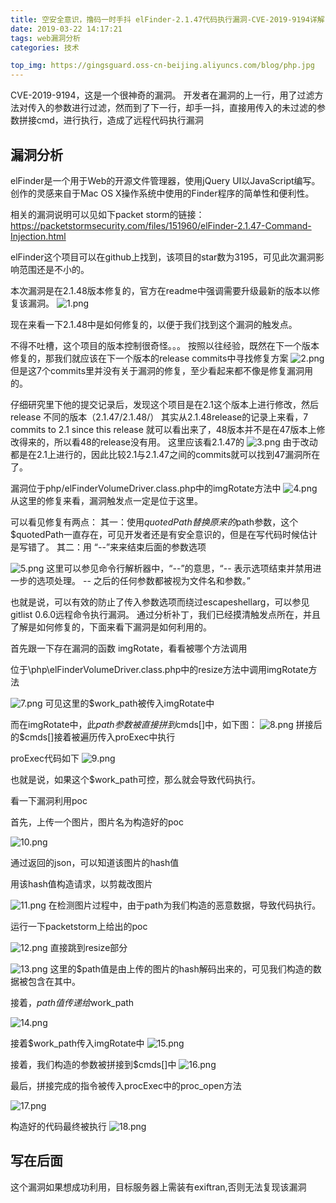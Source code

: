 ```yaml
---
title: 空安全意识，撸码一时手抖 elFinder-2.1.47代码执行漏洞-CVE-2019-9194详解
date: 2019-03-22 14:17:21
tags: web漏洞分析
categories: 技术

top_img: https://gingsguard.oss-cn-beijing.aliyuncs.com/blog/php.jpg
---
```


CVE-2019-9194，这是一个很神奇的漏洞。
开发者在漏洞的上一行，用了过滤方法对传入的参数进行过滤，然而到了下一行，却手一抖，直接用传入的未过滤的参数拼接cmd，进行执行，造成了远程代码执行漏洞

<!--more-->

## 漏洞分析
elFinder是一个用于Web的开源文件管理器，使用jQuery UI以JavaScript编写。创作的灵感来自于Mac OS X操作系统中使用的Finder程序的简单性和便利性。

相关的漏洞说明可以见如下packet storm的链接：
https://packetstormsecurity.com/files/151960/elFinder-2.1.47-Command-Injection.html

elFinder这个项目可以在github上找到，该项目的star数为3195，可见此次漏洞影响范围还是不小的。

本次漏洞是在2.1.48版本修复的，官方在readme中强调需要升级最新的版本以修复该漏洞。
![1.png](https://xzfile.aliyuncs.com/media/upload/picture/20190315164505-a1b0bc52-46fe-1.png)

现在来看一下2.1.48中是如何修复的，以便于我们找到这个漏洞的触发点。

不得不吐槽，这个项目的版本控制很奇怪。。。
按照以往经验，既然在下一个版本修复的，那我们就应该在下一个版本的release commits中寻找修复方案
![2.png](https://xzfile.aliyuncs.com/media/upload/picture/20190315164545-b9793f1c-46fe-1.png)
但是这7个commits里并没有关于漏洞的修复，至少看起来都不像是修复漏洞用的。

仔细研究里下他的提交记录后，发现这个项目是在2.1这个版本上进行修改，然后release 不同的版本（2.1.47/2.1.48/）
其实从2.1.48release的记录上来看，7 commits to 2.1 since this release 就可以看出来了，48版本并不是在47版本上修改得来的，所以看48的release没有用。
这里应该看2.1.47的
![3.png](https://xzfile.aliyuncs.com/media/upload/picture/20190315164611-c89165f6-46fe-1.png)
由于改动都是在2.1上进行的，因此比较2.1与2.1.47之间的commits就可以找到47漏洞所在了。

漏洞位于php/elFinderVolumeDriver.class.php中的imgRotate方法中
![4.png](https://xzfile.aliyuncs.com/media/upload/picture/20190315164639-d9b04faa-46fe-1.png)
从这里的修复来看，漏洞触发点一定是位于这里。

可以看见修复有两点：
其一：使用$quotedPath替换原来的$path参数，这个$quotedPath一直存在，可见开发者还是有安全意识的，但是在写代码时候估计是写错了。
其二：用 “--”来来结束后面的参数选项  


![5.png](https://xzfile.aliyuncs.com/media/upload/picture/20190315164955-4e81a590-46ff-1.png)
这里可以参见命令行解析器中，“--”的意思，“-- 表示选项结束并禁用进一步的选项处理。 -- 之后的任何参数都被视为文件名和参数。”

也就是说，可以有效的防止了传入参数选项而绕过escapeshellarg，可以参见gitlist 0.6.0远程命令执行漏洞。
通过分析补丁，我们已经摸清触发点所在，并且了解是如何修复的，下面来看下漏洞是如何利用的。

首先跟一下存在漏洞的函数 imgRotate，看看被哪个方法调用

位于\php\elFinderVolumeDriver.class.php中的resize方法中调用imgRotate方法

![7.png](https://xzfile.aliyuncs.com/media/upload/picture/20190315165038-67c1d7aa-46ff-1.png)
可见这里的$work_path被传入imgRotate中

而在imgRotate中，此$path 参数被直接拼到$cmds[]中，如下图：
![8.png](https://xzfile.aliyuncs.com/media/upload/picture/20190315165055-7244dcc2-46ff-1.png)
拼接后的$cmds[]接着被遍历传入proExec中执行

proExec代码如下
![9.png](https://xzfile.aliyuncs.com/media/upload/picture/20190315165112-7c086f26-46ff-1.png)

也就是说，如果这个$work_path可控，那么就会导致代码执行。

看一下漏洞利用poc

首先，上传一个图片，图片名为构造好的poc

![10.png](https://xzfile.aliyuncs.com/media/upload/picture/20190315165202-9a147032-46ff-1.png)

通过返回的json，可以知道该图片的hash值

用该hash值构造请求，以剪裁改图片

![11.png](https://xzfile.aliyuncs.com/media/upload/picture/20190315165233-ac528932-46ff-1.png)
在检测图片过程中，由于path为我们构造的恶意数据，导致代码执行。

运行一下packetstorm上给出的poc

![12.png](https://xzfile.aliyuncs.com/media/upload/picture/20190315165247-b4d04eb4-46ff-1.png)
直接跳到resize部分

![13.png](https://xzfile.aliyuncs.com/media/upload/picture/20190315165301-bcd7c312-46ff-1.png)
这里的$path值是由上传的图片的hash解码出来的，可见我们构造的数据被包含在其中。

接着，$path值传递给$work_path

![14.png](https://xzfile.aliyuncs.com/media/upload/picture/20190315165318-c708b1ac-46ff-1.png)

接着$work_path传入imgRotate中
![15.png](https://xzfile.aliyuncs.com/media/upload/picture/20190315165334-d0b4e5ae-46ff-1.png)

接着，我们构造的参数被拼接到$cmds[]中
![16.png](https://xzfile.aliyuncs.com/media/upload/picture/20190315165352-db43f320-46ff-1.png)

最后，拼接完成的指令被传入procExec中的proc_open方法

![17.png](https://xzfile.aliyuncs.com/media/upload/picture/20190315165411-e6ccc762-46ff-1.png)

构造好的代码最终被执行
![18.png](https://xzfile.aliyuncs.com/media/upload/picture/20190315165437-f648993c-46ff-1.png)

## 写在后面
这个漏洞如果想成功利用，目标服务器上需装有exiftran,否则无法复现该漏洞